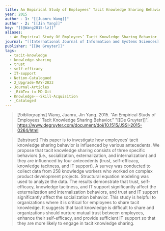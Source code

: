 ```yaml
---
title: An Empirical Study of Employees’ Tacit Knowledge Sharing Behavior
year: 2015
author - 1: "[[Juanru Wang]]"
author - 2: "[[Jin Yang]]"
key: "[[@Wang2015-lz]]"
aliases:
  - An Empirical Study Of Employees’ Tacit Knowledge Sharing Behavior
journal: "[[International Journal of Information and Systems Sciences]]"
publisher: "[[De Gruyter]]"
tags:
  - tacit-knowledge
  - knowledge-sharing
  - trust
  - self-efficacy
  - IT-support
  - Notion-Catalogued
  - 2_Upgrade-MAY-2023
  - Journal-Articles
  - _BibTex-to-MD-Git
  - Knowledge---Skill-Acquisition
  - _Cataloged
---
```


> [!bibliography]
> Wang, Juanru, Jin Yang. 2015. “An Empirical Study of Employees’ Tacit Knowledge Sharing Behavior.” "[[De Gruyter]]". https://www.degruyter.com/document/doi/10.1515/JSSI-2015-0264/html

> [!abstract]
> This paper is to investigate how employees’ tacit knowledge sharing behavior is influenced by various antecedents. We propose that tacit knowledge sharing consists of three specific behaviors (i.e., socialization, externalization, and internalization) and they are influenced by four antecedents (trust, self-efficacy, knowledge tacitness, and IT support). A survey was conducted to collect data from 258 knowledge workers who worked on complex product development projects. Structural equation modeling was used to analyze the data. The results demonstrate that trust, self-efficacy, knowledge tacitness, and IT support significantly affect the externalization and internalization behaviors, and trust and IT support significantly affect the socialization behavior. This study is helpful to organizations where it is critical for employees to share tacit knowledge. It suggests that tacit knowledge is difficult to share and organizations should nurture mutual trust between employees, enhance their self-efficacy, and provide sufficient IT support so that they are more likely to engage in tacit knowledge sharing.